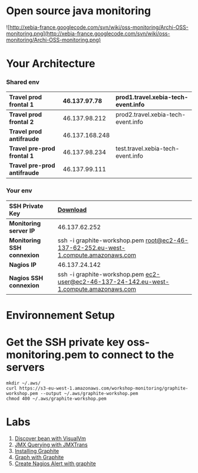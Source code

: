 # Open source java monitoring #

![http://xebia-france.googlecode.com/svn/wiki/oss-monitoring/Archi-OSS-monitoring.png](http://xebia-france.googlecode.com/svn/wiki/oss-monitoring/Archi-OSS-monitoring.png)

# Your Architecture #

### Shared env ###

| **Travel prod frontal 1** | 46.137.97.78 | prod1.travel.xebia-tech-event.info |
|:--------------------------|:-------------|:-----------------------------------|
| **Travel prod frontal 2** | 46.137.98.212 | prod2.travel.xebia-tech-event.info |
| **Travel prod antifraude** | 46.137.168.248 |  |
| **Travel pre-prod frontal 1** |  46.137.98.234 | test.travel.xebia-tech-event.info |
| **Travel pre-prod antifraude** | 46.137.99.111  |  |

### Your env ###

| **SSH Private Key** |  [Download](https://s3-eu-west-1.amazonaws.com/workshop-monitoring/graphite-workshop.pem) |
|:--------------------|:------------------------------------------------------------------------------------------|
| **Monitoring server IP** | 46.137.62.252  |
| **Monitoring SSH connexion** |  ssh -i graphite-workshop.pem root@ec2-46-137-62-252.eu-west-1.compute.amazonaws.com  |
| **Nagios IP** |  46.137.24.142 |
| **Nagios SSH connexion** |  ssh -i graphite-workshop.pem ec2-user@ec2-46-137-24-142.eu-west-1.compute.amazonaws.com  |

# Environnement Setup #

# Get the SSH private key oss-monitoring.pem to connect to the servers

```
mkdir ~/.aws/
curl https://s3-eu-west-1.amazonaws.com/workshop-monitoring/graphite-workshop.pem --output ~/.aws/graphite-workshop.pem
chmod 400 ~/.aws/graphite-workshop.pem
```

# Labs #

  1. [Discover bean with VisualVm](MonitoringOpenSourceVisualVM.md)
  1. [JMX Querying with JMXTrans](MonitoringOpenSourceJMXTrans.md)
  1. [Installing Graphite](MonitoringOpenSourceGraphite.md)
  1. [Graph with Graphite](MonitoringOpenSourceGraphiteURL.md)
  1. [Create Nagios Alert with graphite](MonitoringOpenSourceGraphiteNagios.md)